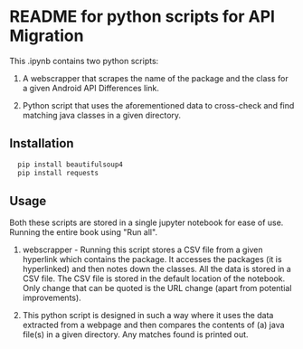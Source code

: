 
# README for python scripts for API Migration 

This .ipynb contains two python scripts:

1. A webscrapper that scrapes the name of the package and the class for a given Android API Differences link. 

2. Python script that uses the aforementioned data to cross-check and find matching java classes in a given directory.


## Installation
```bash
  pip install beautifulsoup4
  pip install requests
```

## Usage
Both these scripts are stored in a single jupyter notebook for ease of use. Running the entire book using "Run all". 


1. webscrapper - Running this script stores a CSV file from a given hyperlink which contains the package. It accesses the packages (it is hyperlinked) and then notes down the classes. All the data is stored in a CSV file. 
The CSV file is stored in the default location of the notebook. Only change that can be quoted is the URL change (apart from potential improvements).

2. This python script is designed in such a way where it uses the data extracted from a webpage and then compares the contents of (a) java file(s) in a given directory. Any matches found is printed out. 